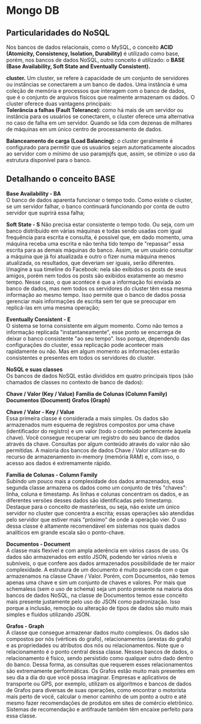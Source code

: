 # Mongo DB  
  
## Particularidades do NoSQL  
Nos bancos de dados relacionais, como o MySQL, o conceito **ACID (Atomicity, Consistency, Isolation, Durability)** é utilizado como base, porém, nos bancos de dados NoSQL, outro conceito é utilizado: o **BASE (Base Availability, Soft State and Eventually Consistent).**  

**cluster.** Um cluster, se refere à capacidade de um conjunto de servidores ou instâncias se conectarem a um banco de dados. Uma instância é uma coleção de memória e processos que interagem com o banco de dados, que é o conjunto de arquivos físicos que realmente armazenam os dados.
O cluster oferece duas vantagens principais:  
**Tolerância a falhas (Fault Tolerance):** como há mais de um servidor ou instância para os usuários se conectarem, o cluster oferece uma alternativa no caso de falha em um servidor. Quando se lida com dezenas de milhares de máquinas em um único centro de processamento de dados.  

**Balanceamento de carga (Load Balancing):** o cluster geralmente é configurado para permitir que os usuários sejam automaticamente alocados ao servidor com o mínimo de uso paramjsjfs que, assim, se otimize o uso da estrutura disponível para o banco.  
  
## Detalhando o conceito BASE  
  
**Base Availability - BA**  
O banco de dados aparenta funcionar o tempo todo. Como existe o cluster, se um servidor falhar, o banco continuará funcionando por conta de outro servidor que suprirá essa falha;  

**Soft State - S**
Não precisa estar consistente o tempo todo. Ou seja, com um banco distribuído em várias máquinas e todas sendo usadas com igual frequência para escrita e consulta, é possível que, em dado momento, uma máquina receba uma escrita e não tenha tido tempo de "repassar" essa escrita para as demais máquinas do banco. Assim, se um usuário consultar a máquina que já foi atualizada e outro o fizer numa máquina menos atualizada, os resultados, que deveriam ser iguais, serão diferentes. I/magine a sua timeline do Facebook: nela são exibidos os posts de seus amigos, porém nem todos os posts são exibidos exatamente ao mesmo tempo. Nesse caso, o que acontece é que a informação foi enviada ao banco de dados, mas nem todos os servidores do cluster têm essa mesma informação ao mesmo tempo. Isso permite que o banco de dados possa gerenciar mais informações de escrita sem ter que se preocupar em replicá-las em uma mesma operação;  
  
**Eventually Consistent - E**  
O sistema se torna consistente em algum momento. Como não temos a informação replicada "instantaneamente", esse ponto se encarrega de deixar o banco consistente "ao seu tempo". Isso porque, dependendo das configurações do cluster, essa replicação pode acontecer mais rapidamente ou não. Mas em algum momento as informações estarão consistentes e presentes em todos os servidores do cluster.  
  
**NoSQL e suas classes**  
Os bancos de dados NoSQL estão divididos em quatro principais tipos (são chamados de classes no contexto de banco de dados):  
  

**Chave / Valor (Key / Value)**
**Família de Colunas (Column Family)**
**Documentos (Document)**
**Grafos (Graph)**
  
**Chave / Valor - Key / Value**  
Essa primeira classe é considerada a mais simples. Os dados são armazenados num esquema de registros compostos por uma chave (identificador do registro) e um valor (todo o conteúdo pertencente àquela chave). Você consegue recuperar um registro do seu banco de dados através da chave. Consultas por algum conteúdo através do valor não são permitidas.
A maioria dos bancos de dados Chave / Valor utilizam-se do recurso de armazenamento in-memory (memória RAM) e, com isso, o acesso aos dados é extremamente rápido.  
  
**Família de Colunas - Column Family**  
Subindo um pouco mais a complexidade dos dados armazenados, essa segunda classe armazena os dados como um conjunto de três "chaves": linha, coluna e timestamp. As linhas e colunas concentram os dados, e as diferentes versões desses dados são identificadas pelo timestamp.
Destaque para o conceito de masterless, ou seja, não existe um único servidor no cluster que concentra a escrita; essas operações são atendidas pelo servidor que estiver mais "próximo" de onde a operação vier.
O uso dessa classe é altamente recomendável em sistemas nos quais dados analíticos em grande escala são o ponto-chave.   
  
**Documentos - Document**  
A classe mais flexível e com ampla aderência em vários casos de uso. Os dados são armazenados em estilo JSON, podendo ter vários níveis e subníveis, o que confere aos dados armazenados possibilidade de ter maior complexidade. A estrutura de um documento é muito parecida com o que armazenamos na classe Chave / Valor. Porém, com Documentos, não temos apenas uma chave e sim um conjunto de chaves e valores.
Por mais que schemaless (sem o uso de schema) seja um ponto presente na maioria dos bancos de dados NoSQL, na classe de Documentos temos esse conceito mais presente justamente pelo uso do JSON como padronização. Isso porque a inclusão, remoção ou alteração de tipos de dados são muito mais simples e fluídos utilizando JSON.   
  
**Grafos - Graph**  
A classe que consegue armazenar dados muito complexos. Os dados são compostos por nós (vértices do grafo), relacionamentos (arestas do grafo) e as propriedades ou atributos dos nós ou relacionamentos. Note que o relacionamento é o ponto central dessa classe. Nesses bancos de dados, o relacionamento é físico, sendo persistido como qualquer outro dado dentro do banco. Dessa forma, as consultas que requerem esses relacionamentos são extremamente performáticas.
Os Grafos estão muito mais presentes em seu dia a dia do que você possa imaginar. Empresas e aplicativos de transporte ou GPS, por exemplo, utilizam os algoritmos e bancos de dados de Grafos para diversas de suas operações, como encontrar o motorista mais perto de você, calcular o menor caminho de um ponto a outro e até mesmo fazer recomendações de produtos em sites de comércio eletrônico. Sistemas de recomendação e antifraude também têm encaixe perfeito para essa classe.